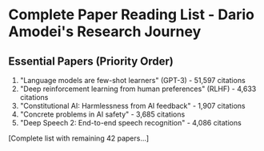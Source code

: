 # Complete Paper Reading List - Dario Amodei's Research Journey

## Essential Papers (Priority Order)
1. "Language models are few-shot learners" (GPT-3) - 51,597 citations
2. "Deep reinforcement learning from human preferences" (RLHF) - 4,633 citations  
3. "Constitutional AI: Harmlessness from AI feedback" - 1,907 citations
4. "Concrete problems in AI safety" - 3,685 citations
5. "Deep Speech 2: End-to-end speech recognition" - 4,086 citations

[Complete list with remaining 42 papers...]
